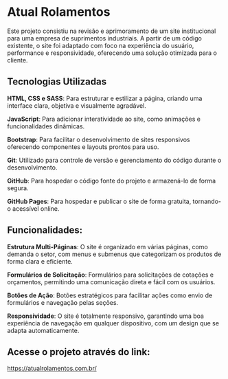 # Atual Rolamentos
Este projeto consistiu na revisão e aprimoramento de um site institucional para uma empresa de suprimentos industriais. A partir de um código existente, o site foi adaptado com foco na experiência do usuário, performance e responsividade, oferecendo uma solução otimizada para o cliente.

## Tecnologias Utilizadas

**HTML, CSS e SASS**: Para estruturar e estilizar a página, criando uma interface clara, objetiva e visualmente agradável.

**JavaScript**: Para adicionar interatividade ao site, como animações e funcionalidades dinâmicas.

**Bootstrap**: Para facilitar o desenvolvimento de sites responsivos oferecendo componentes e layouts prontos para uso.

**Git**: Utilizado para controle de versão e gerenciamento do código durante o desenvolvimento.

**GitHub**: Para hospedar o código fonte do projeto e armazená-lo de forma segura.

**GitHub Pages**: Para hospedar e publicar o site de forma gratuita, tornando-o acessível online.

## Funcionalidades:

**Estrutura Multi-Páginas**: O site é organizado em várias páginas, como demanda o setor, com menus e submenus que categorizam os produtos de forma clara e eficiente.

**Formulários de Solicitação**: Formulários para solicitações de cotações e orçamentos, permitindo uma comunicação direta e fácil com os usuários.

**Botões de Ação**: Botões estratégicos para facilitar ações como envio de formulários e navegação pelas seções.

**Responsividade**: O site é totalmente responsivo, garantindo uma boa experiência de navegação em qualquer dispositivo, com um design que se adapta automaticamente.

## Acesse o projeto através do link:
https://atualrolamentos.com.br/
